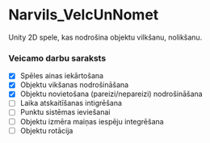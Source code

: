 # Narvils_VelcUnNomet
Unity 2D spele, kas nodrošina objektu vilkšanu, nolikšanu.

### Veicamo darbu saraksts 

- [x] Spēles ainas iekārtošana
- [x] Objektu vikšanas nodrošināšana
- [x] Objektu novietošana (pareizi/nepareizi) nodrošināšana
- [ ] Laika atskaitīšanas intigrēšana
- [ ] Punktu sistēmas ieviešanai
- [ ] Objektu izmēra maiņas iespēju integrēšana
- [ ] Objektu rotācija 
